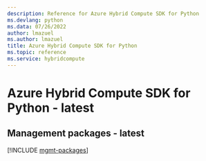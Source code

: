 ```yaml
---
description: Reference for Azure Hybrid Compute SDK for Python
ms.devlang: python
ms.data: 07/26/2022
author: lmazuel
ms.author: lmazuel
title: Azure Hybrid Compute SDK for Python
ms.topic: reference
ms.service: hybridcompute
---
```

# Azure Hybrid Compute SDK for Python - latest

## Management packages - latest
[!INCLUDE [mgmt-packages](hybrid-compute-mgmt-index.md)]